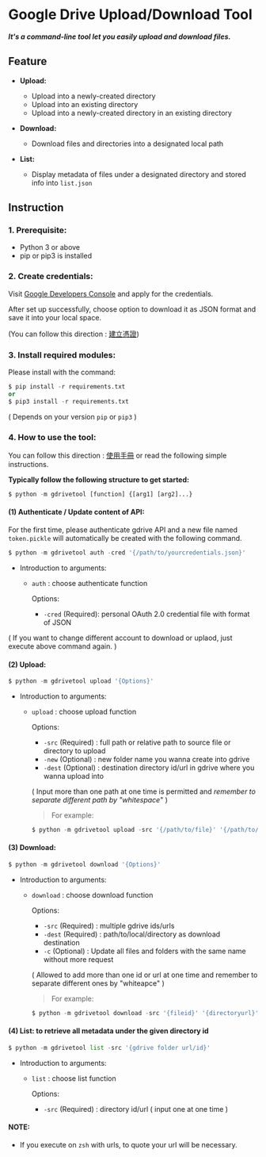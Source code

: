 # Google Drive Upload/Download Tool

***It's a command-line tool let you easily upload and download files.***

## Feature

+ **Upload:**

  + Upload into a newly-created directory
  + Upload into an existing directory
  + Upload into a newly-created directory in an existing directory
+ **Download:**

  + Download files and directories into a designated local path
+ **List:**

  + Display metadata of files under a designated directory and stored info into `list.json`

## Instruction

### 1. Prerequisite:

+ Python 3 or above
+ pip or pip3 is installed

### 2. Create credentials:

Visit [Google Developers Console](https://console.developers.google.com/) and apply for the credentials.

After set up successfully, choose option to download it as JSON format and save it into your local space.

(You can follow this direction : [建立憑證](./建立憑證.pdf))

### 3. Install required modules:

Please install with the command:

```python
$ pip install -r requirements.txt
or 
$ pip3 install -r requirements.txt
```

( Depends on your version `pip` or `pip3` )

### 4. How to use the tool:

You can follow this direction : [使用手冊](./使用手冊.pdf) or read the following simple instructions.

**Typically follow the following structure to get started:**

```python
$ python -m gdrivetool [function] {[arg1] [arg2]...}
```

#### (1) Authenticate / Update content of API:

For the first time, please authenticate gdrive API and a new file named `token.pickle` will automatically be created with the following command.

```python
$ python -m gdrivetool auth -cred '{/path/to/yourcredentials.json}'
```

+ Introduction to arguments:

  + `auth` : choose authenticate function

    Options:

    + `-cred` (Required): personal OAuth 2.0 credential file with format of JSON

( If you want to change different account to download or uplaod, just execute above command again. )

#### (2) Upload:

```python
$ python -m gdrivetool upload '{Options}'
```

+ Introduction to arguments:

  + `upload` : choose upload function

    Options:

    + `-src` (Required) : full path or relative path to source file or directory to upload
    + `-new` (Optional) : new folder name you wanna create into gdrive
    + `-dest` (Optional) : destination directory id/url in gdrive where you wanna upload into

    ( Input more than one path at one time is permitted and _remember to separate different path by "whitespace_" )

    > For example:
    >

    ```python
    $ python -m gdrivetool upload -src '{/path/to/file}' '{/path/to/folder}' -new '{foldername}' -dest '{directoryid/url}'
    ```

#### (3) Download:

```python
$ python -m gdrivetool download '{Options}'
```

+ Introduction to arguments:

  + `download` : choose download function

    Options:

    + `-src` (Required) : multiple gdrive ids/urls
    + `-dest` (Required) : path/to/local/directory as download destination
    + `-c` (Optional) : Update all files and folders with the same name without more request

    ( Allowed to add more than one id or url at one time and remember to separate different ones by "whiteapce" )

    > For example:
    >

    ```python
    $ python -m gdrivetool download -src '{fileid}' '{directoryurl}'... -dest '{/path/to/localdirectory}' -c
    ```

#### (4) List: to retrieve all metadata under the given directory id

```python
$ python -m gdrivetool list -src '{gdrive folder url/id}'
```

+ Introduction to arguments:

  + `list` : choose list function

    Options:

    + `-src` (Required) : directory id/url ( input one at one time )

#### NOTE:

+ If you execute on `zsh` with urls, to quote your url will be necessary.
